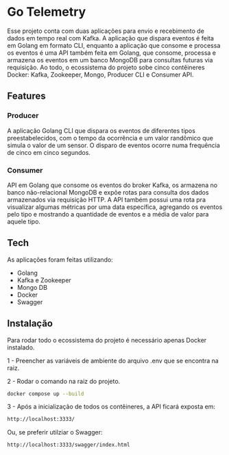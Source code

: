 # Go Telemetry

Esse projeto conta com duas aplicações para envio e recebimento de dados em tempo real com Kafka. A aplicação que dispara eventos é feita em Golang em formato CLI, enquanto a aplicação que consome e processa os eventos é uma API também feita em Golang, que consome, processa e armazena os eventos em um banco MongoDB para consultas futuras via requisição. Ao todo, o ecossistema do projeto sobe cinco contêineres Docker: Kafka, Zookeeper, Mongo, Producer CLI e Consumer API.

## Features
### Producer
A aplicação Golang CLI que dispara os eventos de diferentes tipos preestabelecidos, com o tempo da ocorrência e um valor randômico que simula o valor de um sensor. O disparo de eventos ocorre numa frequência de cinco em cinco segundos.
### Consumer
API em Golang que consome os eventos do broker Kafka, os armazena no banco não-relacional MongoDB e expõe rotas para consulta dos dados armazenados via requisição HTTP. A API também possui uma rota pra visualizar algumas métricas por uma data específica, agregando os eventos pelo tipo e mostrando a quantidade de eventos e a média de valor para aquele tipo.

## Tech

As aplicações foram feitas utilizando:

- Golang 
- Kafka e Zookeeper
- Mongo DB
- Docker
- Swagger

## Instalação

Para rodar todo o ecossistema do projeto é necessário apenas Docker instalado.

1 - Preencher as variáveis de ambiente do arquivo .env que se encontra na raiz.

2 - Rodar o comando na raiz do projeto.
```sh
docker compose up --build
```
3 - Após a inicialização de todos os contêineres, a API ficará exposta em:

```sh
http://localhost:3333/
```
Ou, se preferir utilziar o Swagger:
```sh
http://localhost:3333/swagger/index.html
```
